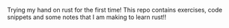Trying my hand on rust for the first time! This repo contains exercises, code snippets and some notes that I am making to learn rust!!
